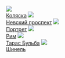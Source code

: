 ![](/books/prose_classic/Николай%20Васильевич%20Гоголь/Коляска.jpg)  
[Коляска](/books/prose_classic/Николай%20Васильевич%20Гоголь/Коляска)
![](/books/prose_classic/Николай%20Васильевич%20Гоголь/Невский%20проспект.jpg)  
[Невский проспект](/books/prose_classic/Николай%20Васильевич%20Гоголь/Невский%20проспект)
![](/books/prose_classic/Николай%20Васильевич%20Гоголь/Портрет.jpg)  
[Портрет](/books/prose_classic/Николай%20Васильевич%20Гоголь/Портрет)
![](/books/prose_classic/Николай%20Васильевич%20Гоголь/Рим.jpg)  
[Рим](/books/prose_classic/Николай%20Васильевич%20Гоголь/Рим)
![](/books/prose_classic/Николай%20Васильевич%20Гоголь/Тарас%20Бульба.jpg)  
[Тарас Бульба](/books/prose_classic/Николай%20Васильевич%20Гоголь/Тарас%20Бульба)
![](/books/prose_classic/Николай%20Васильевич%20Гоголь/Шинель.jpg)  
[Шинель](/books/prose_classic/Николай%20Васильевич%20Гоголь/Шинель)